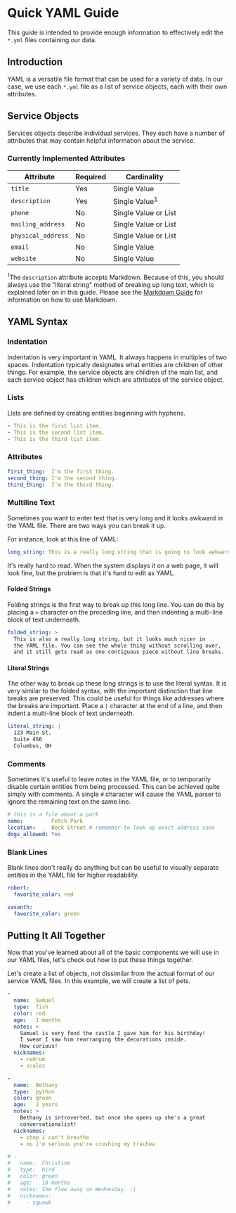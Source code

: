 # Quick YAML Guide

This guide is intended to provide enough information to effectively
edit the `*.yml` files containing our data.

## Introduction

YAML is a versatile file format that can be used for a variety of
data. In our case, we use each `*.yml` file as a list of service
objects, each with their own attributes.

## Service Objects

Services objects describe individual services. They each have a
number of attributes that may contain helpful information about the
service.

### Currently Implemented Attributes

Attribute          | Required | Cardinality
------------------ | -------- | -----------
`title`            | Yes      | Single Value
`description`      | Yes      | Single Value<sup>1</sup>
`phone`            | No       | Single Value or List
`mailing_address`  | No       | Single Value or List
`physical_address` | No       | Single Value or List
`email`            | No       | Single Value
`website`          | No       | Single Value

<sup>1</sup>The `description` attribute accepts Markdown.
Because of this, you should always use the "literal string"
method of breaking up long text, which is explained later on
in this guide. Please see the [Markdown Guide](/markdown-guide.md)
for information on how to use Markdown.

## YAML Syntax

### Indentation

Indentation is very important in YAML. It always happens in multiples
of two spaces. Indentation typically designates what entities are
children of other things. For example, the service objects are
children of the main list, and each service object has children
which are attributes of the service object.

### Lists

Lists are defined by creating entities beginning with hyphens.

```yaml
- This is the first list item.
- This is the second list item.
- This is the third list item.
```

### Attributes

```yaml
first_thing:  I'm the first thing.
second_thing: I'm the second thing.
third_thing:  I'm the third thing.
```

### Multiline Text

Sometimes you want to enter text that is very long and it looks
awkward in the YAML file. There are two ways you can break it up.

For instance, look at this line of YAML:

```yaml
long_string: This is a really long string that is going to look awkward if I jam it all onto one line because you have to scroll over to read it.
```

It's really hard to read. When the system displays it on a web page,
it will look fine, but the problem is that it's hard to edit as YAML.

#### Folded Strings

Folding strings is the first way to break up this long line. You can
do this by placing a `>` character on the preceding line, and then
indenting a multi-line block of text underneath.

```yaml
folded_string: >
  This is also a really long string, but it looks much nicer in
  the YAML file. You can see the whole thing without scrolling over,
  and it still gets read as one contiguous piece without line breaks.
```

#### Literal Strings

The other way to break up these long strings is to use the literal
syntax. It is very similar to the folded syntax, with the important
distinction that line breaks are preserved. This could be useful for
things like addresses where the breaks are important. Place a `|`
character at the end of a line, and then indent a multi-line block
of text underneath.

```yaml
literal_string: |
  123 Main St.
  Suite 456
  Columbus, OH
```

### Comments

Sometimes it's useful to leave notes in the YAML file, or to
temporarily disable certain entities from being processed. This can
be achieved quite simply with comments. A single `#` character will
cause the YAML parser to ignore the remaining text on the same line.

```yaml
# this is a file about a park
name:         Fetch Park
location:     Beck Street # remember to look up exact address soon
dogs_allowed: Yes
```

### Blank Lines

Blank lines don't really do anything but can be useful to visually
separate entities in the YAML file for higher readability.

```yaml
robert:
  favorite_color: red

vasanth:
  favorite_color: green
```

## Putting It All Together

Now that you've learned about all of the basic components we will
use in our YAML files, let's check out how to put these things
together.

Let's create a list of objects, not dissimilar from the actual format
of our service YAML files. In this example, we will create a list of
pets.

```yaml
-
  name:  Samuel
  type:  fish
  color: red
  age:   1 months
  notes: >
    Samuel is very fond the castle I gave him for his birthday!
    I swear I saw him rearranging the decorations inside.
    How curious!
  nicknames:
    - redrum
    - scalez

-
  name:  Bethany
  type:  python
  color: green
  age:   2 years
  notes: >
    Bethany is introverted, but once she opens up she's a great
    conversationalist!
  nicknames:
    - stop i can't breathe
    - no i'm serious you're crushing my trachea

# -
#   name:  Christine
#   type:  bird
#   color: green
#   age:   18 months
#   notes: She flew away on Wednesday. :(
#   nicknames:
#     - squawk
```
